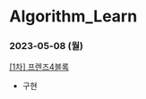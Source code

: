 # Algorithm_Learn
### 2023-05-08 (월)
[[1차] 프렌즈4블록](https://school.programmers.co.kr/learn/courses/30/lessons/17679)
- 구현
